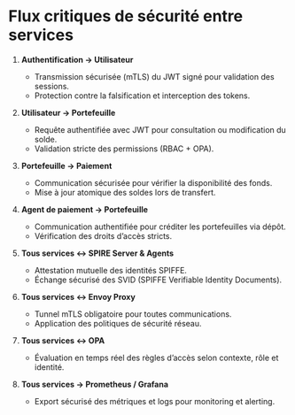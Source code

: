 # Flux critiques de sécurité entre services

1. **Authentification → Utilisateur**  
   - Transmission sécurisée (mTLS) du JWT signé pour validation des sessions.  
   - Protection contre la falsification et interception des tokens.

2. **Utilisateur → Portefeuille**  
   - Requête authentifiée avec JWT pour consultation ou modification du solde.  
   - Validation stricte des permissions (RBAC + OPA).

3. **Portefeuille → Paiement**  
   - Communication sécurisée pour vérifier la disponibilité des fonds.  
   - Mise à jour atomique des soldes lors de transfert.

4. **Agent de paiement → Portefeuille**  
   - Communication authentifiée pour créditer les portefeuilles via dépôt.  
   - Vérification des droits d’accès stricts.

5. **Tous services ↔ SPIRE Server & Agents**  
   - Attestation mutuelle des identités SPIFFE.  
   - Échange sécurisé des SVID (SPIFFE Verifiable Identity Documents).

6. **Tous services ↔ Envoy Proxy**  
   - Tunnel mTLS obligatoire pour toutes communications.  
   - Application des politiques de sécurité réseau.

7. **Tous services ↔ OPA**  
   - Évaluation en temps réel des règles d’accès selon contexte, rôle et identité.

8. **Tous services → Prometheus / Grafana**  
   - Export sécurisé des métriques et logs pour monitoring et alerting.
